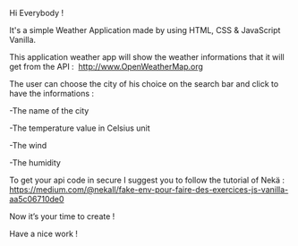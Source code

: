 Hi Everybody !

It's a simple Weather Application made by using HTML, CSS & JavaScript Vanilla.

This application weather app will show the weather informations that it will get from the API :
 http://www.OpenWeatherMap.org

The user can choose the city of his choice on the search bar and click to have the informations : 

-The name of the city 

-The temperature value in Celsius unit

-The wind

-The humidity

To get your api code in secure I suggest you to follow the tutorial of Nekä :
https://medium.com/@nekall/fake-env-pour-faire-des-exercices-js-vanilla-aa5c06710de0

Now it’s your time to create !

Have a nice work ! 

